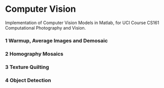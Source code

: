 # Computer Vision
Implementation of Computer Vision Models in Matlab, for UCI Course CS161 Computational Photography and Vision.<br>

### 1 Warmup, Average Images and Demosaic

### 2 Homography Mosaics

### 3 Texture Quilting

### 4 Object Detection
